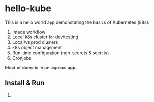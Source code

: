 # hello-kube

This is a hello world app demonstating the basics of Kubernetes (k8s):

1. Image workflow
1. Local k8s cluster for dev/testing
1. Local/vs prod clusters
1. k8s object management
1. Run-time configuration (non-secrets & secrets)
1. Cronjobs


Most of demo is in an express app.

## Install & Run
1.
